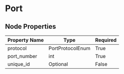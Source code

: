 
# Port

## Node Properties

| Property Name | Type | Required |
| ------------- | ---- | -------- |
| protocol | PortProtocolEnum | True |
| port_number | int | True |
| unique_id | Optional | False |



